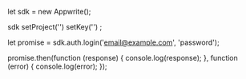 let sdk = new Appwrite();

sdk
    setProject('')
    setKey('')
;

let promise = sdk.auth.login('email@example.com', 'password');

promise.then(function (response) {
    console.log(response);
}, function (error) {
    console.log(error);
});